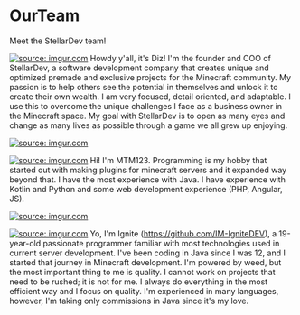 # OurTeam
Meet the StellarDev team!

<a href="https://imgur.com/9wMVDc2"><img src="https://i.imgur.com/9wMVDc2t.png" title="source: imgur.com" /></a>
Howdy y'all, it's Diz! I'm the founder and COO of StellarDev, a software development company that creates unique and optimized premade and exclusive projects for the Minecraft community. My passion is to help others see the potential in themselves and unlock it to create their own wealth. I am very focused, detail oriented, and adaptable. I use this to overcome the unique challenges I face as a business owner in the Minecraft space. My goal with StellarDev is to open as many eyes and change as many lives as possible through a game we all grew up enjoying. 

<a href="https://imgur.com/P8V3mUn"><img src="https://i.imgur.com/P8V3mUn.png" title="source: imgur.com" /></a>

<a href="https://imgur.com/lBv3Jm0"><img src="https://i.imgur.com/lBv3Jm0t.png" title="source: imgur.com" /></a>
Hi! I'm MTM123. Programming is my hobby that started out with making plugins for minecraft servers and it expanded way beyond that. I have the most experience with Java. I have experience with Kotlin and Python and some web development experience (PHP, Angular, JS). 

<a href="https://imgur.com/P8V3mUn"><img src="https://i.imgur.com/P8V3mUn.png" title="source: imgur.com" /></a>

<a href="https://imgur.com/9y8vg6v"><img src="https://i.imgur.com/9y8vg6vt.jpg" title="source: imgur.com" /></a>
Yo, I'm Ignite (https://github.com/IM-IgniteDEV), a 19-year-old passionate programmer familiar with most technologies used in current server development. I've been coding in Java since I was 12, and I started that journey in Minecraft development. I'm powered by weed, but the most important thing to me is quality. I cannot work on projects that need to be rushed; it is not for me. I always do everything in the most efficient way and I focus on quality. I'm experienced in many languages, however, I'm taking only commissions in Java since it's my love.
